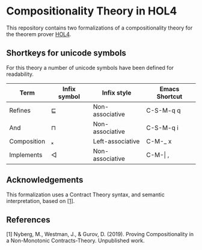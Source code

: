 # Compositionality Theory in HOL4

This repository contains two formalizations of a compositionality theory for the theorem prover [HOL4](https://hol-theorem-prover.org).

## Shortkeys for unicode symbols

For this theory a number of unicode symbols have been defined for readability.

| Term | Infix symbol | Infix style | Emacs Shortcut | 
|------|--------------|-------------|----------------|
| Refines | ⊑ | Non-associative | C-S-M-q q |
| And | ⊓ | Non-associative | C-S-M-q i |
| Composition | ₓ | Left-associative| C-M-_ x | 
| Implements | ◁ | Non-associative | C-M-\| , |

## Acknowledgements

This formalization uses a Contract Theory syntax, and semantic interpretation, based on [[1]](#1).

## References
<a id="1">[1]</a> 
Nyberg, M., Westman, J., & Gurov, D. (2019). 
Proving Compositionality in a Non-Monotonic Contracts-Theory.
Unpublished work.
